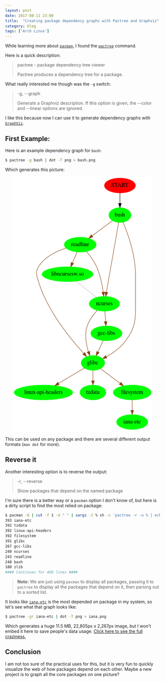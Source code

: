 ```yaml
---
layout: post
date: 2017-08-11 23:00
title:  "Creating package dependency graphs with Pactree and Graphviz"
category: blog
tags: ['Arch Linux']
---
```

While learning more about [`pacman`](https://www.archlinux.org/pacman/pacman.8.html), I found the [`pactree`](https://www.archlinux.org/pacman/pactree.8.html) command.

Here is a quick description:

> pactree - package dependency tree viewer
>
> Pactree produces a dependency tree for a package.

What really interested me though was the `-g` switch:

> -g, --graph
>
> Generate a Graphviz description. If this option is given, the --color and --linear options are ignored.

I like this because now I can use it to generate dependency graphs with [`GraphViz`](https://linux.die.net/man/3/graphviz).

First Example:
---------------------

Here is an example dependency graph for `bash`:

```bash
$ pactree -g bash | dot -T png > bash.png
```

Which generates this picture:

<p align="center">
    <img src="../assets/images/bash.png" alt="Output of Bash dependencies"/>
</p>

This can be used on any package and there are several different output formats (`man dot` for more).

Reverse it
--------------

Another interesting option is to reverse the output:

> -r, --reverse
>
> Show packages that depend on the named package

I'm sure there is a better way or a `pacman` option I don't know of, but here is a dirty script to find the most relied on package:

```bash
$ pacman -Q | cut -f 1 -d " " | xargs -I % sh -c 'pactree -r -u % | echo "$(wc -l) %";' | sort -nr
393 iana-etc
392 tzdata
392 linux-api-headers
392 filesystem
391 glibc
267 gcc-libs
249 ncurses
243 readline
240 bash
180 zlib
#### Continues for 460 lines ####
```

> **Note:** We are just using `pacman` to display all packages, passing it to `pactree` to display all the packages that depend on it, then parsing out to a sorted list.

It looks like [`iana-etc`](https://www.archlinux.org/packages/core/any/iana-etc/) is the most depended on package in my system, so let's see what that graph looks like:

```bash
$ pactree -gr iana-etc | dot -T png > iana.png
```

Which generates a huge 11.5 MB, 22,805px x 2,267px image, but I won't embed it here to save people's data usage. <a href="../assets/images/iana.png">Click here to see the full craziness.</a>


Conclusion
---------------

I am not too sure of the practical uses for this, but it is very fun to quickly visualize the web of how packages depend on each other. Maybe a new project is to graph all the core packages on one picture?